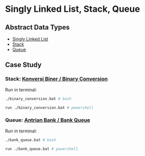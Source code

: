 # Singly Linked List, Stack, Queue

## Abstract Data Types

- [Singly Linked List](./single_linked_list/single_linked_list.h)
- [Stack](./stack/stack.h)
- [Queue](./queue/queue.h)

## Case Study

### Stack: [Konversi Biner / Binary Conversion](./binary_conversion.c)

Run in terminal:

```bash
./binary_conversion.bat # bash

run ./binary_conversion.bat # powershell
```

### Queue: [Antrian Bank / Bank Queue](./bank_queue.c)

Run in terminal:

```bash
./bank_queue.bat # bash

run ./bank_queue.bat # powershell
```
